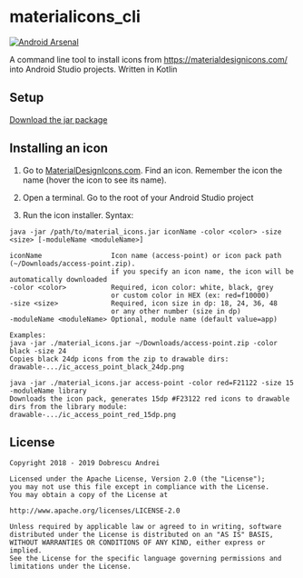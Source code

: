 # materialicons_cli

[![Android Arsenal]( https://img.shields.io/badge/Android%20Arsenal-materialicons__cli-green.svg?style=flat )]( https://android-arsenal.com/details/1/7199 )

A command line tool to install icons from https://materialdesignicons.com/ into Android Studio projects. Written in Kotlin

## Setup

[Download the jar package](https://github.com/andob/materialicons_cli/blob/master/material_icons.jar?raw=true)

## Installing an icon

1. Go to [MaterialDesignIcons.com](https://materialdesignicons.com/). Find an icon. Remember the icon the name (hover the icon to see its name).

2. Open a terminal. Go to the root of your Android Studio project

3. Run the icon installer. Syntax:

```
java -jar /path/to/material_icons.jar iconName -color <color> -size <size> [-moduleName <moduleName>]

iconName                 Icon name (access-point) or icon pack path (~/Downloads/access-point.zip).
                         if you specify an icon name, the icon will be automatically downloaded
-color <color>           Required, icon color: white, black, grey
                         or custom color in HEX (ex: red=f10000)
-size <size>             Required, icon size in dp: 18, 24, 36, 48
                         or any other number (size in dp)
-moduleName <moduleName> Optional, module name (default value=app)

Examples:
java -jar ./material_icons.jar ~/Downloads/access-point.zip -color black -size 24
Copies black 24dp icons from the zip to drawable dirs: drawable-.../ic_access_point_black_24dp.png

java -jar ./material_icons.jar access-point -color red=F21122 -size 15 -moduleName library
Downloads the icon pack, generates 15dp #F23122 red icons to drawable dirs from the library module: drawable-.../ic_access_point_red_15dp.png
```

## License

```
Copyright 2018 - 2019 Dobrescu Andrei  

Licensed under the Apache License, Version 2.0 (the "License"); 
you may not use this file except in compliance with the License. 
You may obtain a copy of the License at  

http://www.apache.org/licenses/LICENSE-2.0  

Unless required by applicable law or agreed to in writing, software 
distributed under the License is distributed on an "AS IS" BASIS, 
WITHOUT WARRANTIES OR CONDITIONS OF ANY KIND, either express or implied. 
See the License for the specific language governing permissions and 
limitations under the License.
```
